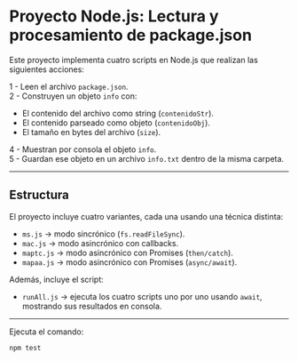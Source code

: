 # Proyecto Node.js: Lectura y procesamiento de package.json

Este proyecto implementa cuatro scripts en Node.js que realizan las siguientes acciones:

1 - Leen el archivo `package.json`.  
2 -  Construyen un objeto `info` con:
- El contenido del archivo como string (`contenidoStr`).
- El contenido parseado como objeto (`contenidoObj`).
- El tamaño en bytes del archivo (`size`).

4  - Muestran por consola el objeto `info`.  
5  - Guardan ese objeto en un archivo `info.txt` dentro de la misma carpeta.

---

## Estructura

El proyecto incluye cuatro variantes, cada una usando una técnica distinta:

- `ms.js` → modo sincrónico (`fs.readFileSync`).  
- `mac.js` → modo asincrónico con callbacks.  
- `maptc.js` → modo asincrónico con Promises (`then/catch`).  
- `mapaa.js` → modo asincrónico con Promises (`async/await`).

Además, incluye el script:

- `runAll.js` → ejecuta los cuatro scripts uno por uno usando `await`, mostrando sus resultados en consola.

---

Ejecuta el comando:
```bash
npm test
